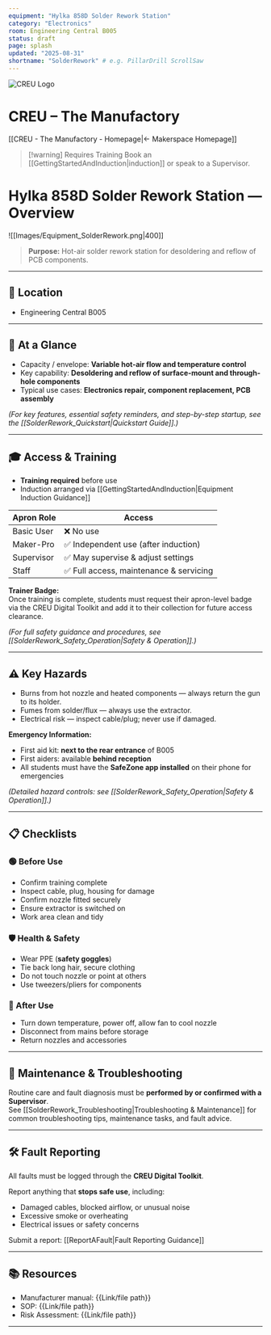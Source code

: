 ```yaml
---
equipment: "Hylka 858D Solder Rework Station"
category: "Electronics"
room: Engineering Central B005
status: draft
page: splash
updated: "2025-08-31"
shortname: "SolderRework" # e.g. PillarDrill ScrollSaw
---
```


<div class="page-banner">
  <img src="../images/creu_logo.png" alt="CREU Logo">
  <h1>CREU – The Manufactory</h1>
</div>

[[CREU - The Manufactory - Homepage|← Makerspace Homepage]]

> [!warning] Requires Training
> Book an [[GettingStartedAndInduction|induction]] or speak to a <span class="red-apron">Supervisor</span>.  

# Hylka 858D Solder Rework Station — Overview

![[Images/Equipment_SolderRework.png|400]]

> **Purpose:** Hot-air solder rework station for desoldering and reflow of PCB components.

---

## 📍 Location
- Engineering Central B005

---

## 🧩 At a Glance
- Capacity / envelope: **Variable hot-air flow and temperature control**  
- Key capability: **Desoldering and reflow of surface-mount and through-hole components**  
- Typical use cases: **Electronics repair, component replacement, PCB assembly**  

*(For key features, essential safety reminders, and step-by-step startup, see the [[SolderRework_Quickstart|Quickstart Guide]].)*

---

## 🎓 Access & Training
- **Training required** before use  
- Induction arranged via [[GettingStartedAndInduction|Equipment Induction Guidance]]  

| Apron Role                                  | Access                                 |
| ------------------------------------------- | -------------------------------------- |
| <span class="green-apron">Basic User</span> | ❌ No use                               |
| <span class="blue-apron">Maker-Pro</span>   | ✅ Independent use (after induction)    |
| <span class="red-apron">Supervisor</span>   | ✅ May supervise & adjust settings       |
| <span class="black-apron">Staff</span>      | ✅ Full access, maintenance & servicing |

**Trainer Badge:**  
Once training is complete, students must request their apron-level badge via the CREU Digital Toolkit and add it to their collection for future access clearance.

*(For full safety guidance and procedures, see [[SolderRework_Safety_Operation|Safety & Operation]].)*

---

## ⚠️ Key Hazards
- Burns from hot nozzle and heated components — always return the gun to its holder.  
- Fumes from solder/flux — always use the extractor.  
- Electrical risk — inspect cable/plug; never use if damaged.  

**Emergency Information:**  
- First aid kit: **next to the rear entrance** of B005  
- First aiders: available **behind reception**  
- All students must have the **SafeZone app installed** on their phone for emergencies  

*(Detailed hazard controls: see [[SolderRework_Safety_Operation|Safety & Operation]].)*

---

## 📋 Checklists

### 🟢 Before Use
- Confirm training complete  
- Inspect cable, plug, housing for damage  
- Confirm nozzle fitted securely  
- Ensure extractor is switched on  
- Work area clean and tidy  

### 🛡️ Health & Safety
- Wear PPE (**safety goggles**)  
- Tie back long hair, secure clothing  
- Do not touch nozzle or point at others  
- Use tweezers/pliers for components  

### 🧹 After Use
- Turn down temperature, power off, allow fan to cool nozzle  
- Disconnect from mains before storage  
- Return nozzles and accessories  

---

## 🧰 Maintenance & Troubleshooting
Routine care and fault diagnosis must be **performed by or confirmed with a <span class="red-apron">Supervisor</span>**.  
See [[SolderRework_Troubleshooting|Troubleshooting & Maintenance]] for common troubleshooting tips, maintenance tasks, and fault advice.

---

## 🛠️ Fault Reporting
All faults must be logged through the **CREU Digital Toolkit**.  

Report anything that **stops safe use**, including:  
- Damaged cables, blocked airflow, or unusual noise  
- Excessive smoke or overheating  
- Electrical issues or safety concerns  

Submit a report: [[ReportAFault|Fault Reporting Guidance]]

---

## 📚 Resources
- Manufacturer manual: {{Link/file path}}  
- SOP: {{Link/file path}}  
- Risk Assessment: {{Link/file path}}  

---
